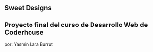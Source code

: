 ## Sweet Designs

## Proyecto final del curso de Desarrollo Web de Coderhouse

por: Yasmin Lara Burrut

